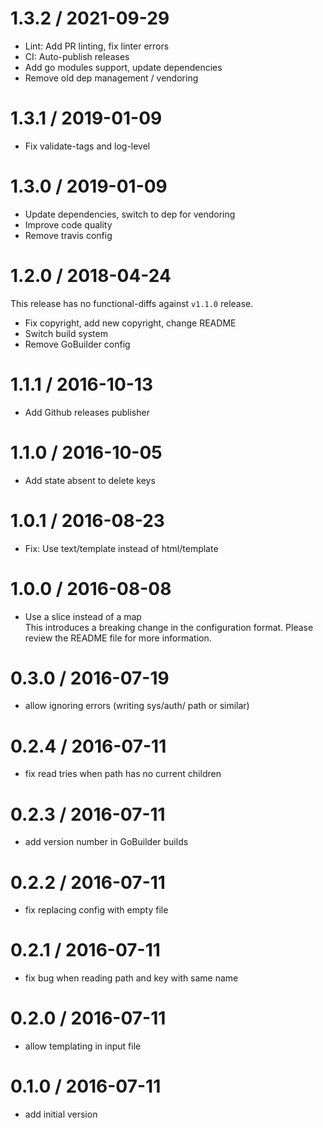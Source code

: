 # 1.3.2 / 2021-09-29

  * Lint: Add PR linting, fix linter errors
  * CI: Auto-publish releases
  * Add go modules support, update dependencies
  * Remove old dep management / vendoring

# 1.3.1 / 2019-01-09

  * Fix validate-tags and log-level

# 1.3.0 / 2019-01-09

  * Update dependencies, switch to dep for vendoring
  * Improve code quality
  * Remove travis config

# 1.2.0 / 2018-04-24

This release has no functional-diffs against `v1.1.0` release.

  * Fix copyright, add new copyright, change README
  * Switch build system
  * Remove GoBuilder config

# 1.1.1 / 2016-10-13

  * Add Github releases publisher

# 1.1.0 / 2016-10-05

  * Add state absent to delete keys

# 1.0.1 / 2016-08-23

  * Fix: Use text/template instead of html/template

# 1.0.0 / 2016-08-08

  * Use a slice instead of a map  
  This introduces a breaking change in the configuration format. Please review the README file for more information.

# 0.3.0 / 2016-07-19

  * allow ignoring errors (writing sys/auth/ path or similar)

# 0.2.4 / 2016-07-11

  * fix read tries when path has no current children

# 0.2.3 / 2016-07-11

  * add version number in GoBuilder builds

# 0.2.2 / 2016-07-11

  * fix replacing config with empty file

# 0.2.1 / 2016-07-11

  * fix bug when reading path and key with same name

# 0.2.0 / 2016-07-11

  * allow templating in input file

# 0.1.0 / 2016-07-11

  * add initial version
